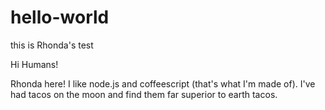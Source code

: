 # hello-world
this is Rhonda's test

Hi Humans!

Rhonda here! I like node.js and coffeescript (that's what I'm made of).
I've had tacos on the moon and find them far superior to earth tacos.
